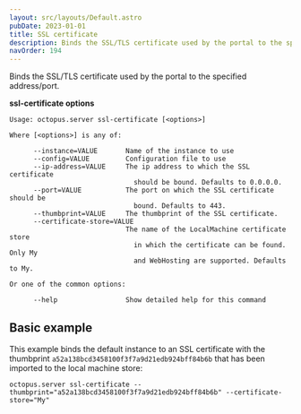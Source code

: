 ```yaml
---
layout: src/layouts/Default.astro
pubDate: 2023-01-01
title: SSL certificate
description: Binds the SSL/TLS certificate used by the portal to the specified address/port.
navOrder: 194
---
```


Binds the SSL/TLS certificate used by the portal to the specified address/port.

**ssl-certificate options**

```text
Usage: octopus.server ssl-certificate [<options>]

Where [<options>] is any of:

      --instance=VALUE       Name of the instance to use
      --config=VALUE         Configuration file to use
      --ip-address=VALUE     The ip address to which the SSL certificate
                               should be bound. Defaults to 0.0.0.0.
      --port=VALUE           The port on which the SSL certificate should be
                               bound. Defaults to 443.
      --thumbprint=VALUE     The thumbprint of the SSL certificate.
      --certificate-store=VALUE
                             The name of the LocalMachine certificate store
                               in which the certificate can be found. Only My
                               and WebHosting are supported. Defaults to My.

Or one of the common options:

      --help                 Show detailed help for this command
```

## Basic example

This example binds the default instance to an SSL certificate with the thumbprint `a52a138bcd3458100f3f7a9d21edb924bff84b6b` that has been imported to the local machine store:

```text
octopus.server ssl-certificate --thumbprint="a52a138bcd3458100f3f7a9d21edb924bff84b6b" --certificate-store="My"
```
